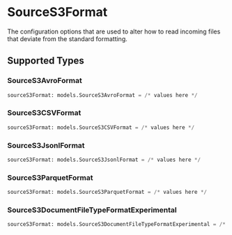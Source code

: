 # SourceS3Format

The configuration options that are used to alter how to read incoming files that deviate from the standard formatting.


## Supported Types

### SourceS3AvroFormat

```python
sourceS3Format: models.SourceS3AvroFormat = /* values here */
```

### SourceS3CSVFormat

```python
sourceS3Format: models.SourceS3CSVFormat = /* values here */
```

### SourceS3JsonlFormat

```python
sourceS3Format: models.SourceS3JsonlFormat = /* values here */
```

### SourceS3ParquetFormat

```python
sourceS3Format: models.SourceS3ParquetFormat = /* values here */
```

### SourceS3DocumentFileTypeFormatExperimental

```python
sourceS3Format: models.SourceS3DocumentFileTypeFormatExperimental = /* values here */
```


